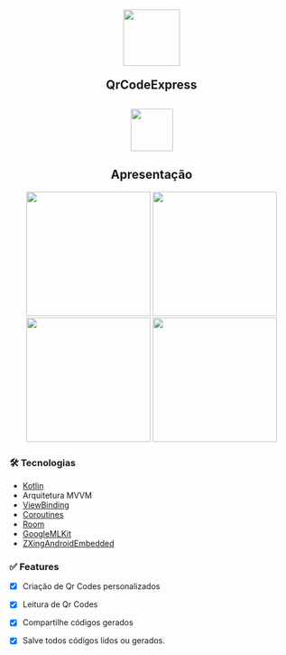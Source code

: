 <h2 align="center">

<img src="https://user-images.githubusercontent.com/94938103/175645272-d1414ed9-7003-4a6a-9c65-12815138eebf.png" width="100" >



QrCodeExpress
</h2>

<h2 align = "center">
 <a href="https://play.google.com/store/apps/details?id=com.uruklabs.qrcodeexpress"><img src="https://play.google.com/intl/en_us/badges/images/generic/en_badge_web_generic.png" height="75"></a>
</h2>


<h2 align = "center">
 Apresentação
</h2>

<p align="center">


<img src="https://user-images.githubusercontent.com/94938103/175645798-66f66b99-22de-4d56-903f-3e666efd9764.png" width="220" >
 
<img src="https://user-images.githubusercontent.com/94938103/175645948-7b1ee537-899c-479c-902e-4406ff1353d4.png" width="220"> 
  
<img src="https://user-images.githubusercontent.com/94938103/175646128-8f1063b2-b9b0-4fc8-b516-feadcb882b59.png" width="220">   
 
<img src="https://user-images.githubusercontent.com/94938103/175646339-98c0bf71-1801-4447-98f8-7d4d4cb0418f.png" width="220">     


  
  

</p>



### 🛠 Tecnologias

- [Kotlin](https://kotlinlang.org/)
- Arquitetura MVVM
- [ViewBinding](https://developer.android.com/topic/libraries/view-binding?hl=pt-br)
- [Coroutines](https://developer.android.com/topic/libraries/architecture/coroutines)
- [Room](https://developer.android.com/topic/libraries/architecture/coroutines)
- [GoogleMLKit](https://developers.google.com/ml-kit)
- [ZXingAndroidEmbedded](https://github.com/journeyapps/zxing-android-embedded)




### :white_check_mark: Features

- [x] Criação de Qr Codes personalizados
- [x] Leitura de Qr Codes
- [x] Compartilhe códigos gerados
- [x] Salve todos códigos lidos ou gerados.









